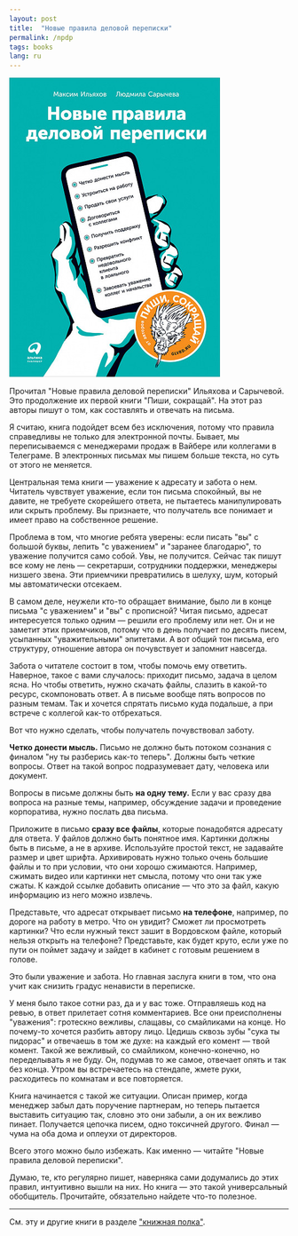 ```yaml
---
layout: post
title:  "Новые правила деловой переписки"
permalink: /npdp
tags: books
lang: ru
---
```


![](/assets/static/bookshelf/dp.jpg)

Прочитал "Новые правила деловой переписки" Ильяхова и Сарычевой. Это продолжение
их первой книги "Пиши, сокращай". На этот раз авторы пишут о том, как составлять
и отвечать на письма.

Я считаю, книга подойдет всем без исключения, потому что правила справедливы не
только для электронной почты. Бывает, мы переписываемся с менеджерами продаж в
Вайбере или коллегами в Телеграме. В электронных письмах мы пишем больше текста,
но суть от этого не меняется.

Центральная тема книги — уважение к адресату и забота о нем. Читатель чувствует
уважение, если тон письма спокойный, вы не давите, не требуете скорейшего
ответа, не пытаетесь манипулировать или скрыть проблему. Вы признаете, что
получатель все понимает и имеет право на собственное решение.

Проблема в том, что многие ребята уверены: если писать "вы" с большой буквы,
лепить "с уважением" и "заранее благодарю", то уважение получится само
собой. Увы, не получится. Сейчас так пишут все кому не лень — секретарши,
сотрудники поддержки, менеджеры низшего звена. Эти приемчики превратились в
шелуху, шум, который мы автоматически отсекаем.

В самом деле, неужели кто-то обращает внимание, было ли в конце письма "с
уважением" и "вы" с прописной? Читая письмо, адресат интересуется только одним —
решили его проблему или нет. Он и не заметит этих приемчиков, потому что в день
получает по десять писем, усыпанных "уважительными" эпитетами. А вот общий тон
письма, его структуру, отношение автора он почувствует и запомнит навсегда.

Забота о читателе состоит в том, чтобы помочь ему ответить. Наверное, такое с
вами случалось: приходит письмо, задача в целом ясна. Но чтобы ответить, нужно
скачать файлы, слазить в какой-то ресурс, скомпоновать ответ. А в письме вообще
пять вопросов по разным темам. Так и хочется спрятать письмо куда подальше, а при
встрече с коллегой как-то отбрехаться.

Вот что нужно сделать, чтобы получатель почувствовал заботу.

**Четко донести мысль.** Письмо не должно быть потоком сознания с финалом "ну ты
разберись как-то теперь". Должны быть четкие вопросы. Ответ на такой вопрос
подразумевает дату, человека или документ.

Вопросы в письме должны быть **на одну тему.** Если у вас сразу два вопроса на
разные темы, например, обсуждение задачи и проведение корпоратива, нужно послать
два письма.

Приложите в письмо **сразу все файлы**, которые понадобятся адресату для
ответа. У файлов должно быть понятное имя. Картинки должны быть в письме, а не в
архиве. Используйте простой текст, не задавайте размер и цвет
шрифта. Архивировать нужно только очень большие файлы и то при условии, что они
хорошо сжимаются. Например, сжимать видео или картинки нет смысла, потому что
они так уже сжаты. К каждой ссылке добавить описание — что это за файл, какую
информацию из него можно извлечь.

Представьте, что адресат открывает письмо **на телефоне**, например, по дороге
на работу в метро. Что он увидит? Сможет ли просмотреть картинки? Что если
нужный текст зашит в Вордовском файле, который нельзя открыть на телефоне?
Представьте, как будет круто, если уже по пути он поймет задачу и зайдет в
кабинет с готовым решением в голове.

Это были уважение и забота. Но главная заслуга книги в том, что она учит как
снизить градус ненависти в переписке.

У меня было такое сотни раз, да и у вас тоже. Отправляешь код на ревью, в ответ
прилетает сотня комментариев. Все они преисполнены "уважения": гротескно
вежливы, слащавы, со смайликами на конце. Но почему-то хочется разбить автору
лицо. Цедишь сквозь зубы "сука ты пидорас" и отвечаешь в том же духе: на каждый
его комент — твой комент. Такой же вежливый, со смайликом, конечно-конечно, но
переделывать я не буду. Он, подумав то же самое, отвечает опять и так без
конца. Утром вы встречаетесь на стендапе, жмете руки, расходитесь по комнатам и
все повторяется.

Книга начинается с такой же ситуации. Описан пример, когда менеджер забыл дать
поручение партнерам, но теперь пытается выставить ситуацию так, словно это они
забыли, а он их вежливо пинает. Получается цепочка писем, одно токсичней
другого. Финал — чума на оба дома и оплеухи от директоров.

Всего этого можно было избежать. Как именно — читайте "Новые правила деловой
переписки".

Думаю, те, кто регулярно пишет, наверняка сами додумались до этих правил,
интуитивно вышли на них. Но книга — это такой универсальный
обобщитель. Прочитайте, обязательно найдете что-то полезное.

***

См. эту и другие книги в разделе ["книжная полка"](/bookshelf).
